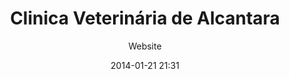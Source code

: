 ---
layout: post
category: work
tags: website
hidden: hidden
title: 'Clinica Veterinária de Alcantara'
subtitle: 'Website'
client: 'Clinica Veterinária de Alcantara'
design: 'Flávio Hobo'
date: 2014-01-21 21:31
uri: 'http://188.226.184.20/'
image:
 - url: '../../images/work/clinica_vet.jpg'
permalink: /work/clinica-veterinaria-alcantara
links:
 - website: http://188.226.184.20/
sitemap: false


desc: Lorem ipsum dolor sit amet, consectetur adipiscing elit. Nullam id commodo justo. In non sapien tincidunt, posuere metus vel, maximus magna. Pellentesque convallis, tellus eu elementum vestibulum, felis nibh sollicitudin metus.
---